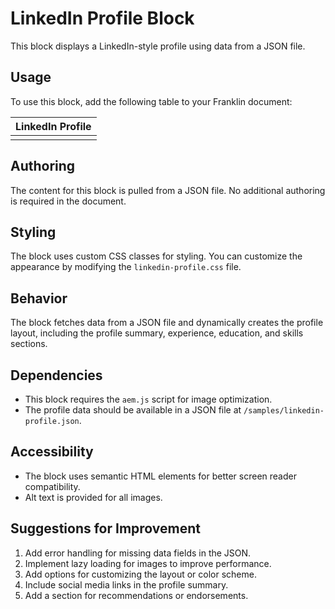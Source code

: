 # LinkedIn Profile Block

This block displays a LinkedIn-style profile using data from a JSON file.

## Usage

To use this block, add the following table to your Franklin document:

| LinkedIn Profile |
|------------------|
|                  |

## Authoring

The content for this block is pulled from a JSON file. No additional authoring is required in the document.

## Styling

The block uses custom CSS classes for styling. You can customize the appearance by modifying the `linkedin-profile.css` file.

## Behavior

The block fetches data from a JSON file and dynamically creates the profile layout, including the profile summary, experience, education, and skills sections.

## Dependencies

- This block requires the `aem.js` script for image optimization.
- The profile data should be available in a JSON file at `/samples/linkedin-profile.json`.

## Accessibility

- The block uses semantic HTML elements for better screen reader compatibility.
- Alt text is provided for all images.

## Suggestions for Improvement

1. Add error handling for missing data fields in the JSON.
2. Implement lazy loading for images to improve performance.
3. Add options for customizing the layout or color scheme.
4. Include social media links in the profile summary.
5. Add a section for recommendations or endorsements.
